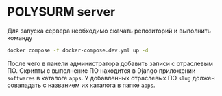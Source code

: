 # POLYSURM server

Для запуска сервера необходимо скачать репозиторий и выполнить команду

```bash
docker compose -f docker-compose.dev.yml up -d
```

После чего в панели администратора добавить записи с отраслевым ПО. Скрипты с выполнение ПО находится в Django приложении  `softwares` в каталоге `apps`. У добавленных отраслевых ПО `slug` должен совападать с названием их каталога в папке `apps`.